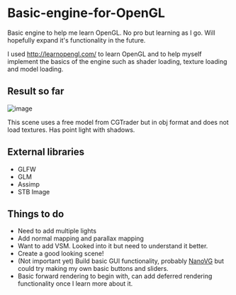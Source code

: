 # Basic-engine-for-OpenGL
Basic engine to help me learn OpenGL. No pro but learning as I go. Will hopefully expand it's functionality in the future.

I used http://learnopengl.com/ to learn OpenGL and to help myself implement the basics of the engine such as shader loading, texture loading and model loading.

## Result so far
![image](http://i.imgur.com/sp4V4fZ.png)

This scene uses a free model from CGTrader but in obj format and does not load textures. Has point light with shadows.

## External libraries
* GLFW
* GLM
* Assimp
* STB Image

## Things to do
* Need to add multiple lights
* Add normal mapping and parallax mapping
* Want to add VSM. Looked into it but need to understand it better.
* Create a good looking scene!
* (Not important yet) Build basic GUI functionality, probably [NanoVG](https://github.com/memononen/nanovg) but could try making my own basic buttons and sliders.
* Basic forward rendering to begin with, can add deferred rendering functionality once I learn more about it.
